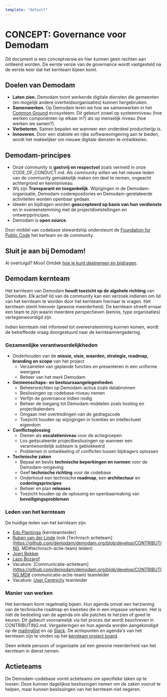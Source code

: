 ```yaml
---
template: "default"
---
```


# CONCEPT: Governance voor Demodam

Dit document is een conceptversie en hier kunnen geen rechten aan ontleend worden. De eerste versie van de governance wordt vastgesteld na de eerste keer dat het kernteam bijeen komt. 

## Doelen van Demodam

* **Laten zien.** Demodam toont werkende digitale diensten die gemeenten (en mogelijk andere overheidsorganisaties) kunnen hergebruiken.
* **Samenwerken.** Op Demodam leren we hoe we samenwerken in het [Common Ground](https://commonground.nl/) ecosysteem. Dit gebeurt zowel op systeemniveau (hoe werken componenten op elkaar in?) als op menselijk niveau (hoe werken we samen?).
* **Verbeteren.** Samen bepalen we wanneer een onderdeel productierijp is.
* **Innoveren.** Door een stabiele en rijke softwareomgeving aan te bieden, wordt het makkelijker om nieuwe digitale diensten te ontwikkelen.

## Demodam-principes

* Onze community is **gastvrij en respectvol** zoals vermeld in onze CODE_OF_CONDUCT.md. Als community willen we het nieuwe leden van de community gemakkelijk maken om deel te nemen, ongeacht achtergrond en kennisniveau.
* Wij zijn **Transparant en toegankelijk**. Wijzigingen in de Demodam-organisatie, Demodam-coderepositories en Demodam-gerelateerde activiteiten worden openbaar gedaan.
* Ideeën en bijdragen worden **geaccepteerd op basis van hun verdienste** en in overeenstemming met de projectdoelstellingen en ontwerpprincipes.
* Demodam is **open source**.

Door middel van codebase stewardship ondersteunt de [Foundation for Public Code](https://publiccode.net/) het kerteam en de community.

## Sluit je aan bij Demodam!
Al overtuigd? Mooi! Ontdek [hoe je kunt deelnemen en bijdragen](https://github.com/demodam/demodam.org/blob/develop/CONTRIBUTING.MD).

## Demodam kernteam

Het kernteam van Demodam **houdt toezicht op de algehele richting** van Demodam. Elk actief lid van de community kan een verzoek indienen om lid van het kernteam te worden door het kernteam hiernaar te vragen. Het kernteam stemt hierover (gewone meerderheid). De kernteam streeft ernaar een team te zijn waarin meerdere perspectieven (kennis, type organisaties) vertegenwoordigd zijn.

Indien kernteam niet informeel tot overeenstemming kunnen komen, wordt de betreffende vraag doorgestuurd naar de kernteamvergadering.

### Gezamenlijke verantwoordelijkheden

* Onderhouden van de **missie, visie, waarden, strategie, roadmap, branding en scope** van het project
   * Verzamelen van geplande functies en presenteren in een uniforme weergave
   * Beheer van het merk Demodam
* **Gemeenschaps- en bestuursaangelegenheden**
   * Beheersrechten op Demodam-activa zoals databronnen
   * Beslissingen op codebase-niveau nemen
   * Verfijn de governance indien nodig
   * Beheer de toegang tot Demodam-middelen zoals hosting en projectkalenders
   * Omgaan met overtredingen van de gedragscode
   * Toezicht houden op wijzigingen in licenties en intellectueel eigendom
* **Conflictoplossing**
   * Dienen als **escalatieniveau** voor de actiegroepen
   * Los geëscaleerde projectbeslissingen op wanneer een verantwoordelijk subteam is geblokkeerd
   * Problemen in ontwikkeling of conflicten tussen bijdragers oplossen
* **Technische zaken**
   * Bepaal en beslis **technische beperkingen en normen** voor de Demodam-omgeving
   * Geef **technische richting** voor de codebase
   * Onderhoud een technische **roadmap**, een **architectuur** en **coderingsprincipes**
   * Beheer en plan **releases**
   * Toezicht houden op de oplossing en openbaarmaking van **beveiligingsproblemen**

### Leden van het kernteam
De huidige leden van het kernteam zijn:
* [Edo Plantinga](https://www.linkedin.com/in/edoplantinga/) (kernteamleider)
* [Ruben van der Linde](https://www.linkedin.com/in/rubenlinde) (ook [Technisch actieteam](https://github.com/demodam/demodam.org/blob/develop/CONTRIBUTING. MD#technisch-actie-team) leiden)
* [Joeri Bekker](https://www.linkedin.com/in/joeribekker/)
* [Lazo Bozarof](https://www.linkedin.com/in/lazobozarov/)
* Vacature: [Communicatie-actieteam](https://github.com/demodam/demodam.org/blob/develop/CONTRIBUTING.MD# communicatie-actie-team) teamleider
* Vacature: [User Centricity](https://github.com/demodam/demodam.org/blob/develop/CONTRIBUTING.MD#user-centricity-action-team) teamleider

### Manier van werken
Het kernteam komt regelmatig bijeen. Hun agenda omvat een herziening van de technische roadmap en kwesties die in een impasse verkeren. Het is niet de bedoeling van de agenda om alle patches te herzien of goed te keuren. Dit gebeurt voornamelijk via het proces dat wordt beschreven in CONTRIBUTING.md. Vergaderingen en hun agenda worden aangekondigd op de [mailinglijst](https://lists.publiccode.net/mailman/postorius/lists/demodam-discuss.lists.publiccode.net/) en op [Slack](https://samenorganiseren.slack.com/archives/C01S2QM81V4). De actiepunten en agenda's van het kernteam zijn te vinden op het [kernteam project board](https://github.com/demodam/demodam.org/projects/2).

Geen enkele persoon of organisatie zal een gewone meerderheid van het kernteam in dienst nemen.

## Actieteams

De Demodam-codebase vormt actieteams om specifieke taken op te lossen. Deze kunnen dagelijkse beslissingen nemen om de zaken vooruit te helpen, maar kunnen beslissingen van het kernteam niet negeren.
